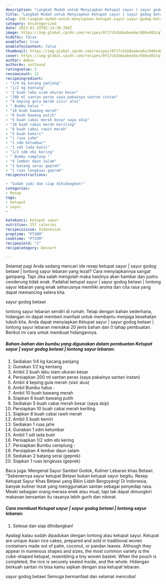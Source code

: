 ```yaml
---
description: "Langkah Mudah untuk Menyiapkan Ketupat sayur | sayur godog betawi | lontong sayur lebaran yang Enak Banget, Buat Buka Puasa}"
title: "Langkah Mudah untuk Menyiapkan Ketupat sayur | sayur godog betawi | lontong sayur lebaran yang Enak Banget, Buat Buka Puasa}"
slug: 436-langkah-mudah-untuk-menyiapkan-ketupat-sayur-sayur-godog-betawi-lontong-sayur-lebaran-yang-enak-banget-buat-buka-puasa
category: Uncategorized
date: 2023-01-29T02:14:30.704Z
image: https://img-global.cpcdn.com/recipes/0f17cb1b8aabea6e/680x482cq70/ketupat-sayur-sayur-godog-betawi-lontong-sayur-lebaran-foto-resep-utama.jpg
hideToc: false
enableToc: true
enableTocContent: false
thumbnail: https://img-global.cpcdn.com/recipes/0f17cb1b8aabea6e/680x482cq70/ketupat-sayur-sayur-godog-betawi-lontong-sayur-lebaran-foto-resep-utama.jpg
cover: https://img-global.cpcdn.com/recipes/0f17cb1b8aabea6e/680x482cq70/ketupat-sayur-sayur-godog-betawi-lontong-sayur-lebaran-foto-resep-utama.jpg
author: Admin
authorAv: notfound
ratingvalue: 3
reviewcount: 11
recipeingredient:
- "1/4 kg kacang panjang"
- "1/2 kg kentang"
- "2 buah labu siam ukuran besar"
- "200 ml santan peras saya pakainya santan instan"
- "4 keping gula merah sisir alus"
- " Bumbu halus "
- "10 buah bawang merah"
- "6 buah bawang putih"
- "5 buah cabai merah besar saya skip"
- "10 buah cabai merah keriting"
- "8 buah cabai rawit merah"
- "5 buah kemiri"
- "1 ruas jahe"
- "1 sdm ketumbar"
- "1 sdt lada butir"
- "1/2 sdm ebi kering"
- " Bumbu cemplung "
- "4 lembar daun salam"
- "2 batang serai geprek"
- "1 ruas lengkuas geprek"
recipeinstructions:

- "Sudah jadi dan siap dihidangkan!"
categories:
- Resep
tags:
- ketupat
- sayur
- 

katakunci: ketupat sayur  
nutrition: 257 calories
recipecuisine: Indonesian
preptime: "PT36M"
cooktime: "PT33M"
recipeyield: "2"
recipecategory: Dessert

---
```



Selamat pagi Anda sedang mencari ide resep ketupat sayur | sayur godog betawi | lontong sayur lebaran yang lezat? Cara menyiapkannya sangat gampang. Tapi Jika salah mengolah maka hasilnya akan hambar dan justru cenderung tidak enak. Padahal ketupat sayur | sayur godog betawi | lontong sayur lebaran yang enak seharusnya memiliki aroma dan cita rasa yang dapat memancing selera kita.

 sayur godog betawi 

 lontong sayur lebaran sendiri di rumah. Tetap dengan bahan sederhana, hidangan ini dapat memberi manfaat untuk membantu menjaga kesehatan tubuh kita. Anda dapat menyiapkan Ketupat sayur | sayur godog betawi | lontong sayur lebaran memakai 20 jenis bahan dan 0 tahap pembuatan. Berikut ini cara untuk membuat hidangannya.

<!--inarticleads1-->

##### Bahan-bahan dan bumbu yang digunakan dalam pembuatan Ketupat sayur | sayur godog betawi | lontong sayur lebaran:

1. Sediakan 1/4 kg kacang panjang
1. Gunakan 1/2 kg kentang
1. Ambil 2 buah labu siam ukuran besar
1. Persiapkan 200 ml santan peras (saya pakainya santan instan)
1. Ambil 4 keping gula merah (sisir alus)
1. Ambil  Bumbu halus :
1. Ambil 10 buah bawang merah
1. Siapkan 6 buah bawang putih
1. Sediakan 5 buah cabai merah besar (saya skip)
1. Persiapkan 10 buah cabai merah keriting
1. Siapkan 8 buah cabai rawit merah
1. Ambil 5 buah kemiri
1. Sediakan 1 ruas jahe
1. Gunakan 1 sdm ketumbar
1. Ambil 1 sdt lada butir
1. Persiapkan 1/2 sdm ebi kering
1. Persiapkan  Bumbu cemplung :
1. Persiapkan 4 lembar daun salam
1. Sediakan 2 batang serai (geprek)
1. Siapkan 1 ruas lengkuas (geprek)


Baca juga: Mengenal Sayur Sambel Godok, Kuliner Lebaran khas Betawi. &#34;Sebenernya sayur ketupat Betawi bukan ketupat sayur begitu. Resep Ketupat Sayur Khas Betawi yang Bikin Lidah Bergoyang! Di Indonesia, banyak kuliner lezat yang menggunakan santan sebagai penyedap rasa. Meski sebagian orang merasa enek atau mual, tapi tak dapat dimungkiri makanan bersantan itu rasanya lebih gurih dan nikmat. 

<!--inarticleads2-->

##### Cara membuat Ketupat sayur | sayur godog betawi | lontong sayur lebaran:


1. Selesai dan siap dihidangkan!

Apalagi kalau sudah dipadukan dengan lontong atau ketupat sayur. Ketupat are unique Asian rice cakes, prepared and sold in traditional woven containers made out of palm, coconut, or pandan leaves. Although they appear in numerous shapes and sizes, the most common variety is the cube-shaped ketupat, resembling a tiny woven basket. When the pouch is completed, the rice is securely sealed inside, and the whole. Hidangan berkuah santan ini bisa kamu sajikan dengan sisa ketupat lebaran. 

 sayur godog betawi  Semoga bermanfaat dan selamat mencoba!
